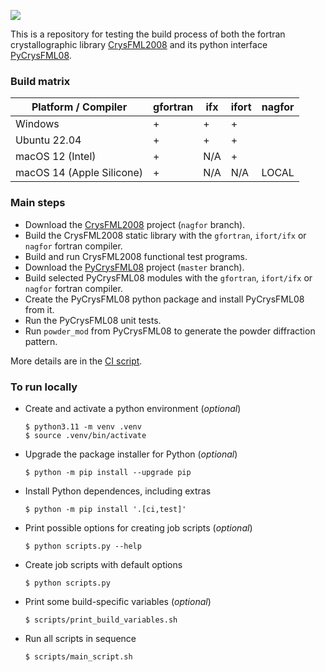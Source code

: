 [![](http://github-actions.40ants.com/AndrewSazonov/TEST_PyCrysFML/matrix.svg)](https://github.com/AndrewSazonov/TEST_PyCrysFML/actions)

This is a repository for testing the build process of both the fortran crystallographic library [CrysFML2008](https://code.ill.fr/rodriguez-carvajal/CrysFML2008) and its python interface [PyCrysFML08](https://code.ill.fr/scientific-software/PyCrysFML08).

### Build matrix

| Platform / Compiler       | gfortran | ifx | ifort | nagfor |
| ------------------------- | -------- | --- | ----- | ------ |
| Windows                   | +        | +   | +     |        |
| Ubuntu 22.04              | +        | +   | +     |        |
| macOS 12 (Intel)          | +        | N/A | +     |        |
| macOS 14 (Apple Silicone) | +        | N/A | N/A   | LOCAL  |



### Main steps

* Download the [CrysFML2008](https://code.ill.fr/rodriguez-carvajal/CrysFML2008) project (`nagfor` branch).
* Build the CrysFML2008 static library with the `gfortran`, `ifort/ifx` or `nagfor` fortran compiler.
* Build and run CrysFML2008 functional test programs.
* Download the [PyCrysFML08](https://code.ill.fr/scientific-software/PyCrysFML08) project (`master` branch).
* Build selected PyCrysFML08 modules with the `gfortran`, `ifort/ifx` or `nagfor` fortran compiler.
* Create the PyCrysFML08 python package and install PyCrysFML08 from it.
* Run the PyCrysFML08 unit tests.
* Run `powder_mod` from PyCrysFML08 to generate the powder diffraction pattern.

More details are in the [CI script](.github/workflows/main.yml).

### To run locally

* Create and activate a python environment (_optional_)

  ```
  $ python3.11 -m venv .venv
  $ source .venv/bin/activate 
  ```

* Upgrade the package installer for Python (_optional_)

  ```
  $ python -m pip install --upgrade pip
  ```
  
* Install Python dependences, including extras

  ```
  $ python -m pip install '.[ci,test]'
  ```

* Print possible options for creating job scripts (_optional_)

  ```
  $ python scripts.py --help 
  ```

* Create job scripts with default options

  ```
  $ python scripts.py
  ```

* Print some build-specific variables (_optional_)

  ```
  $ scripts/print_build_variables.sh
  ```

* Run all scripts in sequence

  ```
  $ scripts/main_script.sh
  ```
  

